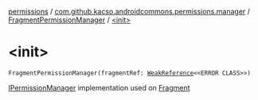 [permissions](../../index.md) / [com.github.kacso.androidcommons.permissions.manager](../index.md) / [FragmentPermissionManager](index.md) / [&lt;init&gt;](.)

# &lt;init&gt;

`FragmentPermissionManager(fragmentRef: `[`WeakReference`](http://docs.oracle.com/javase/8/docs/api/java/lang/ref/WeakReference.html)`<<ERROR CLASS>>)`

[IPermissionManager](../-i-permission-manager/index.md) implementation used on [Fragment](#)

